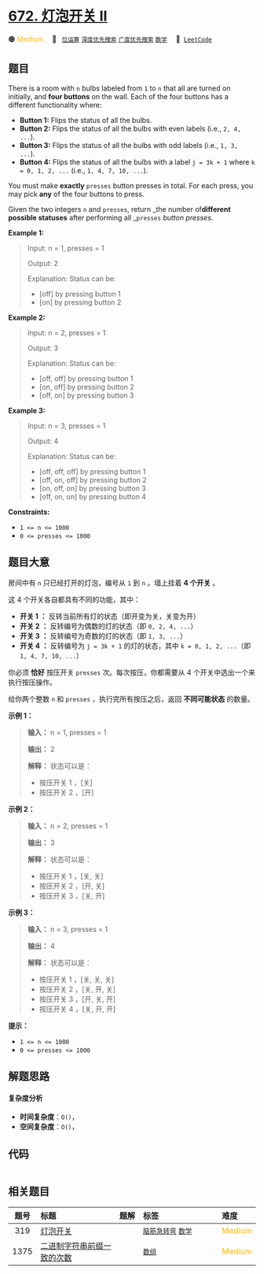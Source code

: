 # [672. 灯泡开关 Ⅱ](https://leetcode.com/problems/bulb-switcher-ii)

🟠 <font color=#ffb800>Medium</font>&emsp; 🔖&ensp; [`位运算`](/tag/bit-manipulation.md) [`深度优先搜索`](/tag/depth-first-search.md) [`广度优先搜索`](/tag/breadth-first-search.md) [`数学`](/tag/math.md)&emsp; 🔗&ensp;[`LeetCode`](https://leetcode.com/problems/bulb-switcher-ii)

## 题目

There is a room with `n` bulbs labeled from `1` to `n` that all are turned on
initially, and **four buttons** on the wall. Each of the four buttons has a
different functionality where:

  * **Button 1:** Flips the status of all the bulbs.
  * **Button 2:** Flips the status of all the bulbs with even labels (i.e., `2, 4, ...`).
  * **Button 3:** Flips the status of all the bulbs with odd labels (i.e., `1, 3, ...`).
  * **Button 4:** Flips the status of all the bulbs with a label `j = 3k + 1` where `k = 0, 1, 2, ...` (i.e., `1, 4, 7, 10, ...`).

You must make **exactly** `presses` button presses in total. For each press,
you may pick **any** of the four buttons to press.

Given the two integers `n` and `presses`, return _the number of**different
possible statuses** after performing all _`presses` _button presses_.



**Example 1:**

> Input: n = 1, presses = 1
> 
> Output: 2
> 
> Explanation: Status can be:
> - [off] by pressing button 1
> - [on] by pressing button 2

**Example 2:**

> Input: n = 2, presses = 1
> 
> Output: 3
> 
> Explanation: Status can be:
> - [off, off] by pressing button 1
> - [on, off] by pressing button 2
> - [off, on] by pressing button 3

**Example 3:**

> Input: n = 3, presses = 1
> 
> Output: 4
> 
> Explanation: Status can be:
> - [off, off, off] by pressing button 1
> - [off, on, off] by pressing button 2
> - [on, off, on] by pressing button 3
> - [off, on, on] by pressing button 4

**Constraints:**

  * `1 <= n <= 1000`
  * `0 <= presses <= 1000`


## 题目大意

房间中有 `n` 只已经打开的灯泡，编号从 `1` 到 `n` 。墙上挂着 **4 个开关** 。

这 4 个开关各自都具有不同的功能，其中：

  * **开关 1 ：** 反转当前所有灯的状态（即开变为关，关变为开）
  * **开关 2 ：** 反转编号为偶数的灯的状态（即 `0, 2, 4, ...`）
  * **开关 3 ：** 反转编号为奇数的灯的状态（即 `1, 3, ...`）
  * **开关 4 ：** 反转编号为 `j = 3k + 1` 的灯的状态，其中 `k = 0, 1, 2, ...`（即 `1, 4, 7, 10, ...`）

你必须 **恰好** 按压开关 `presses` 次。每次按压，你都需要从 4 个开关中选出一个来执行按压操作。

给你两个整数 `n` 和 `presses` ，执行完所有按压之后，返回 **不同可能状态** 的数量。



**示例 1：**

> 
> 
> 
> 
> 
> **输入：** n = 1, presses = 1
> 
> **输出：** 2
> 
> **解释：** 状态可以是：
> - 按压开关 1 ，[关]
> - 按压开关 2 ，[开]
> 
> 

**示例 2：**

> 
> 
> 
> 
> 
> **输入：** n = 2, presses = 1
> 
> **输出：** 3
> 
> **解释：** 状态可以是：
> - 按压开关 1 ，[关, 关]
> - 按压开关 2 ，[开, 关]
> - 按压开关 3 ，[关, 开]
> 
> 

**示例 3：**

> 
> 
> 
> 
> 
> **输入：** n = 3, presses = 1
> 
> **输出：** 4
> 
> **解释：** 状态可以是：
> - 按压开关 1 ，[关, 关, 关]
> - 按压开关 2 ，[关, 开, 关]
> - 按压开关 3 ，[开, 关, 开]
> - 按压开关 4 ，[关, 开, 开]
> 
> 



**提示：**

  * `1 <= n <= 1000`
  * `0 <= presses <= 1000`


## 解题思路

#### 复杂度分析

- **时间复杂度**：`O()`，
- **空间复杂度**：`O()`，

## 代码

```javascript

```

## 相关题目

<!-- prettier-ignore -->
| 题号 | 标题 | 题解 | 标签 | 难度 |
| :------: | :------ | :------: | :------ | :------ |
| 319 | [灯泡开关](https://leetcode.com/problems/bulb-switcher) |  |  [`脑筋急转弯`](/tag/brainteaser.md) [`数学`](/tag/math.md) | <font color=#ffb800>Medium</font> |
| 1375 | [二进制字符串前缀一致的次数](https://leetcode.com/problems/number-of-times-binary-string-is-prefix-aligned) |  |  [`数组`](/tag/array.md) | <font color=#ffb800>Medium</font> |

<style>
.blue {
    background-color: #096dd9;
    padding: 0.25rem 0.5rem;
    margin: 0;
    font-size: 0.85em;
    border-radius: 3px;
    color: white;
    font-weight: 500;
}
table th:first-of-type { width: 10%; }
table th:nth-of-type(2) { width: 35%; }
table th:nth-of-type(3) { width: 10%; }
table th:nth-of-type(4) { width: 35%; }
table th:nth-of-type(5) { width: 10%; }
</style>
